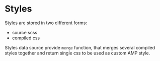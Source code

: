 # Styles

Styles are stored in two different forms:

- source scss
- compiled css

Styles data source provide `merge` function,
that merges several compiled styles together
and return single css to be used as custom AMP style.
